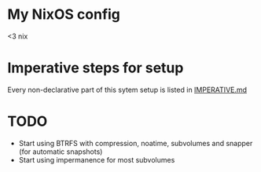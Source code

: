 # My NixOS config

\<3 nix

# Imperative steps for setup

Every non-declarative part of this sytem setup is listed in
[IMPERATIVE.md](./IMPERATIVE.md)

# TODO

- Start using BTRFS with compression, noatime, subvolumes and snapper (for
  automatic snapshots)
- Start using impermanence for most subvolumes
